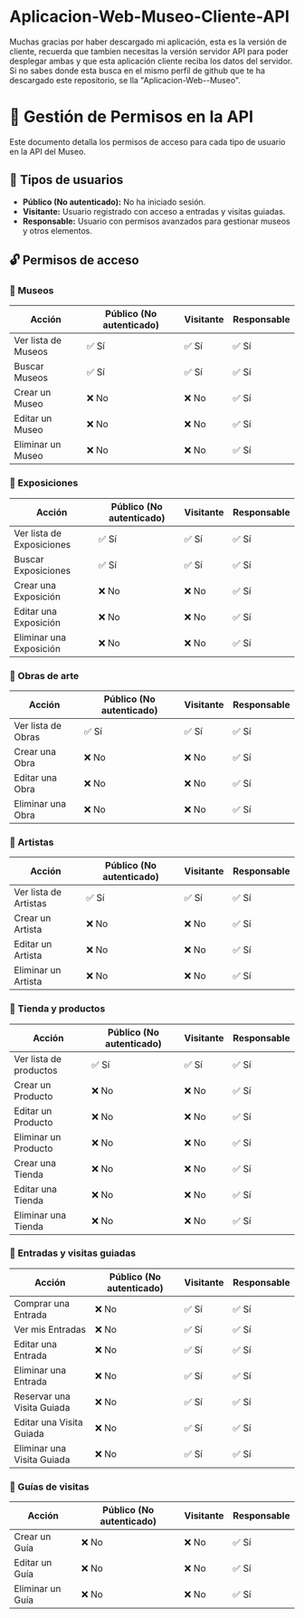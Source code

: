 # Aplicacion-Web-Museo-Cliente-API

Muchas gracias por haber descargado mi aplicación, esta es la versión de cliente, recuerda que tambien necesitas la versión servidor API para poder desplegar ambas y que esta aplicación cliente reciba los datos del servidor. Si no sabes donde esta busca en el mismo perfil de github que te ha descargado este repositorio, se lla "Aplicacion-Web--Museo".



# 📜 Gestión de Permisos en la API

Este documento detalla los permisos de acceso para cada tipo de usuario en la API del Museo.

## 👤 Tipos de usuarios
- **Público (No autenticado):** No ha iniciado sesión.
- **Visitante:** Usuario registrado con acceso a entradas y visitas guiadas.
- **Responsable:** Usuario con permisos avanzados para gestionar museos y otros elementos.

## 🔓 Permisos de acceso

### 📌 Museos
| Acción               | Público (No autenticado) | Visitante | Responsable |
|----------------------|------------------------|-----------|------------|
| Ver lista de Museos | ✅ Sí                   | ✅ Sí      | ✅ Sí       |
| Buscar Museos       | ✅ Sí                   | ✅ Sí      | ✅ Sí       |
| Crear un Museo      | ❌ No                   | ❌ No      | ✅ Sí       |
| Editar un Museo     | ❌ No                   | ❌ No      | ✅ Sí       |
| Eliminar un Museo   | ❌ No                   | ❌ No      | ✅ Sí       |

### 📌 Exposiciones
| Acción                   | Público (No autenticado) | Visitante | Responsable |
|--------------------------|------------------------|-----------|------------|
| Ver lista de Exposiciones | ✅ Sí                  | ✅ Sí      | ✅ Sí       |
| Buscar Exposiciones      | ✅ Sí                  | ✅ Sí      | ✅ Sí       |
| Crear una Exposición     | ❌ No                  | ❌ No      | ✅ Sí       |
| Editar una Exposición    | ❌ No                  | ❌ No      | ✅ Sí       |
| Eliminar una Exposición  | ❌ No                  | ❌ No      | ✅ Sí       |

### 📌 Obras de arte
| Acción            | Público (No autenticado) | Visitante | Responsable |
|-------------------|------------------------|-----------|------------|
| Ver lista de Obras | ✅ Sí                  | ✅ Sí      | ✅ Sí       |
| Crear una Obra    | ❌ No                  | ❌ No      | ✅ Sí       |
| Editar una Obra   | ❌ No                  | ❌ No      | ✅ Sí       |
| Eliminar una Obra | ❌ No                  | ❌ No      | ✅ Sí       |

### 📌 Artistas
| Acción            | Público (No autenticado) | Visitante | Responsable |
|-------------------|------------------------|-----------|------------|
| Ver lista de Artistas | ✅ Sí               | ✅ Sí      | ✅ Sí       |
| Crear un Artista  | ❌ No                  | ❌ No      | ✅ Sí       |
| Editar un Artista | ❌ No                  | ❌ No      | ✅ Sí       |
| Eliminar un Artista | ❌ No                | ❌ No      | ✅ Sí       |

### 📌 Tienda y productos
| Acción               | Público (No autenticado) | Visitante | Responsable |
|----------------------|------------------------|-----------|------------|
| Ver lista de productos | ✅ Sí               | ✅ Sí      | ✅ Sí       |
| Crear un Producto   | ❌ No                  | ❌ No      | ✅ Sí       |
| Editar un Producto  | ❌ No                  | ❌ No      | ✅ Sí       |
| Eliminar un Producto | ❌ No                 | ❌ No      | ✅ Sí       |
| Crear una Tienda    | ❌ No                  | ❌ No      | ✅ Sí       |
| Editar una Tienda   | ❌ No                  | ❌ No      | ✅ Sí       |
| Eliminar una Tienda | ❌ No                  | ❌ No      | ✅ Sí       |

### 📌 Entradas y visitas guiadas
| Acción                  | Público (No autenticado) | Visitante | Responsable |
|-------------------------|------------------------|-----------|------------|
| Comprar una Entrada     | ❌ No                  | ✅ Sí      | ✅ Sí       |
| Ver mis Entradas        | ❌ No                  | ✅ Sí      | ✅ Sí       |
| Editar una Entrada      | ❌ No                  | ✅ Sí      | ✅ Sí       |
| Eliminar una Entrada    | ❌ No                  | ✅ Sí      | ✅ Sí       |
| Reservar una Visita Guiada | ❌ No               | ✅ Sí      | ✅ Sí       |
| Editar una Visita Guiada | ❌ No                | ✅ Sí      | ✅ Sí       |
| Eliminar una Visita Guiada | ❌ No              | ✅ Sí      | ✅ Sí       |

### 📌 Guías de visitas
| Acción            | Público (No autenticado) | Visitante | Responsable |
|-------------------|------------------------|-----------|------------|
| Crear un Guía    | ❌ No                   | ❌ No      | ✅ Sí       |
| Editar un Guía   | ❌ No                   | ❌ No      | ✅ Sí       |
| Eliminar un Guía | ❌ No                   | ❌ No      | ✅ Sí       |
